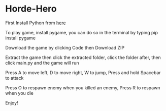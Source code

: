 # Horde-Hero
First Install Python from [here](https://www.python.org/downloads/)

To play game, install pygame, you can do so in the terminal by typing pip install pygame

Download the game by clicking Code then Download ZIP

Extract the game then click the extracted folder, click the folder after, then click main.py and the game will run

Press A to move left, D to move right, W to jump, Press and hold Spacebar to attack

Press O to respawn enemy when you killed an enemy, Press R to respawn when you die

Enjoy!
